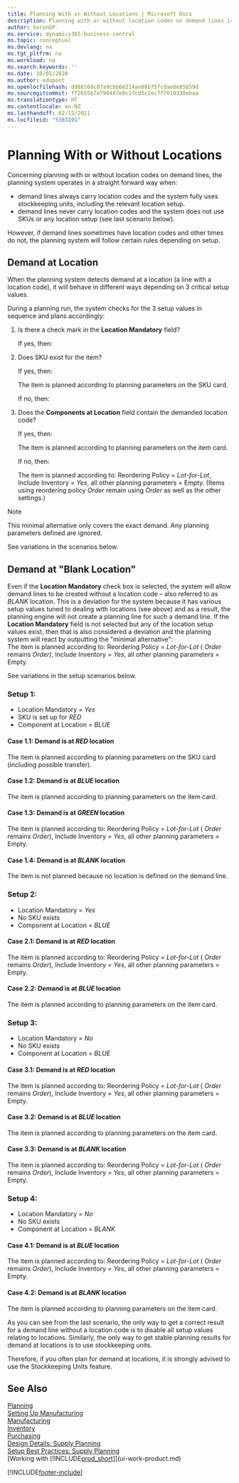 ```yaml
---
title: Planning With or Without Locations | Microsoft Docs
description: Planning with or without location codes on demand lines is important to understand.
author: SorenGP
ms.service: dynamics365-business-central
ms.topic: conceptual
ms.devlang: na
ms.tgt_pltfrm: na
ms.workload: na
ms.search.keywords: ''
ms.date: 10/01/2020
ms.author: edupont
ms.openlocfilehash: dd86568c87a9cbb66214ae88b75fcdae8e85b59d
ms.sourcegitcommit: ff2b55b7e790447e0c1fcd5c2ec7f7610338ebaa
ms.translationtype: HT
ms.contentlocale: en-NZ
ms.lasthandoff: 02/15/2021
ms.locfileid: "5383191"
---
```

# <a name="planning-with-or-without-locations"></a>Planning With or Without Locations
Concerning planning with or without location codes on demand lines, the planning system operates in a straight forward way when:  

-   demand lines always carry location codes and the system fully uses stockkeeping units, including the relevant location setup.  
-   demand lines never carry location codes and the system does not use SKUs or any location setup (see last scenario below).  

However, if demand lines sometimes have location codes and other times do not, the planning system will follow certain rules depending on setup.  

## <a name="demand-at-location"></a>Demand at Location  
When the planning system detects demand at a location (a line with a location code), it will behave in different ways depending on 3 critical setup values.  

During a planning run, the system checks for the 3 setup values in sequence and plans accordingly:  

1.  Is there a check mark in the **Location Mandatory** field?  

    If yes, then:  

2.  Does SKU exist for the item?  

    If yes, then:  

    The item is planned according to planning parameters on the SKU card.  

    If no, then:  

3.  Does the **Components at Location** field contain the demanded location code?  

    If yes, then:  

    The item is planned according to planning parameters on the item card.  

    If no, then:  

    The item is planned according to: Reordering Policy =  *Lot-for-Lot*, Include Inventory =  *Yes*, all other planning parameters = Empty. (Items using reordering policy  *Order* remain using  *Order* as well as the other settings.)  

> [!NOTE]  
>  This minimal alternative only covers the exact demand. Any planning parameters defined are ignored.  

See variations in the scenarios below.  

## <a name="demand-at-blank-location"></a>Demand at "Blank Location"  
Even if the **Location Mandatory** check box is selected, the system will allow demand lines to be created without a location code – also referred to as *BLANK* location. This is a deviation for the system because it has various setup values tuned to dealing with locations (see above) and as a result, the planning engine will not create a planning line for such a demand line. If the **Location Mandatory** field is not selected but any of the location setup values exist, then that is also considered a deviation and the planning system will react by outputting the "minimal alternative":   
The item is planned according to: Reordering Policy =  *Lot-for-Lot* ( *Order* remains *Order)*, Include Inventory =  *Yes*, all other planning parameters = Empty.  

See variations in the setup scenarios below.  

### <a name="setup-1"></a>Setup 1:  

-   Location Mandatory = *Yes*  
-   SKU is set up for  *RED*  
-   Component at Location =  *BLUE*  

#### <a name="case-11-demand-is-at--red-location"></a>Case 1.1: Demand is at  *RED* location  

The item is planned according to planning parameters on the SKU card (including possible transfer).  

#### <a name="case-12-demand-is-at--blue-location"></a>Case 1.2: Demand is at  *BLUE* location  

The item is planned according to planning parameters on the item card.  

#### <a name="case-13-demand-is-at--green-location"></a>Case 1.3: Demand is at  *GREEN* location  

The item is planned according to: Reordering Policy =  *Lot-for-Lot* ( *Order* remains  *Order*), Include Inventory =  *Yes*, all other planning parameters = Empty.  

#### <a name="case-14-demand-is-at--blank-location"></a>Case 1.4: Demand is at  *BLANK* location  

The item is not planned because no location is defined on the demand line.  

### <a name="setup-2"></a>Setup 2:  

-   Location Mandatory = *Yes*  
-   No SKU exists  
-   Component at Location =  *BLUE*  

#### <a name="case-21-demand-is-at--red-location"></a>Case 2.1: Demand is at  *RED* location  

The item is planned according to: Reordering Policy =  *Lot-for-Lot* ( *Order* remains  *Order*), Include Inventory =  *Yes*, all other planning parameters = Empty.  

#### <a name="case-22-demand-is-at--blue-location"></a>Case 2.2: Demand is at  *BLUE* location  

The item is planned according to planning parameters on the item card.  

### <a name="setup-3"></a>Setup 3:  

-   Location Mandatory = *No*  
-   No SKU exists  
-   Component at Location =  *BLUE*  

#### <a name="case-31-demand-is-at--red-location"></a>Case 3.1: Demand is at  *RED* location  

The item is planned according to: Reordering Policy =  *Lot-for-Lot* ( *Order* remains  *Order*), Include Inventory =  *Yes*, all other planning parameters = Empty.  

#### <a name="case-32-demand-is-at--blue-location"></a>Case 3.2: Demand is at  *BLUE* location  

The item is planned according to planning parameters on the item card.  

#### <a name="case-33-demand-is-at--blank-location"></a>Case 3.3: Demand is at  *BLANK* location  

The item is planned according to: Reordering Policy =  *Lot-for-Lot* ( *Order* remains  *Order*), Include Inventory =  *Yes*, all other planning parameters = Empty.  

### <a name="setup-4"></a>Setup 4:  

-   Location Mandatory = *No*  
-   No SKU exists  
-   Component at Location =  *BLANK*  

#### <a name="case-41-demand-is-at--blue-location"></a>Case 4.1: Demand is at  *BLUE* location  

The item is planned according to: Reordering Policy =  *Lot-for-Lot* ( *Order* remains  *Order*), Include Inventory =  *Yes*, all other planning parameters = Empty.  

#### <a name="case-42-demand-is-at--blank-location"></a>Case 4.2: Demand is at  *BLANK* location  

The item is planned according to planning parameters on the item card.  

As you can see from the last scenario, the only way to get a correct result for a demand line without a location code is to disable all setup values relating to locations. Similarly, the only way to get stable planning results for demand at locations is to use stockkeeping units.  

Therefore, if you often plan for demand at locations, it is strongly advised to use the Stockkeeping Units feature.  

## <a name="see-also"></a>See Also
[Planning](production-planning.md)    
[Setting Up Manufacturing](production-configure-production-processes.md)  
[Manufacturing](production-manage-manufacturing.md)    
[Inventory](inventory-manage-inventory.md)  
[Purchasing](purchasing-manage-purchasing.md)  
[Design Details: Supply Planning](design-details-supply-planning.md)   
[Setup Best Practices: Supply Planning](setup-best-practices-supply-planning.md)  
[Working with [!INCLUDE[prod_short](includes/prod_short.md)]](ui-work-product.md)  


[!INCLUDE[footer-include](includes/footer-banner.md)]